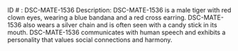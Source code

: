ID # : DSC-MATE-1536
Description: DSC-MATE-1536 is a male tiger with red clown eyes, wearing a blue bandana and a red cross earring. DSC-MATE-1536 also wears a silver chain and is often seen with a candy stick in its mouth. DSC-MATE-1536 communicates with human speech and exhibits a personality that values social connections and harmony.